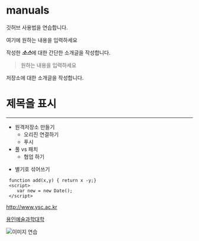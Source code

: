 # manuals
깃허브 사용법을 연습합니다.

여기에 원하는 내용을 입력하세요

작성한 ***소스***에 대한 간단한 소개글을 작성합니다.

>원하는 내용을 입력하세요

저장소에 대한 소개글을 작성합니다.

# 제목을 표시

***

- 원격저장소 만들기
  - 오리진 연결하기
  - 푸시
 - 풀 vs 패치
    - 협업 하기
 * 별기호 섞어쓰기
 
 ```
  function add(x,y) { return x -y;} 
  <script>
     var new = new Date();
  </script>
  ```
  
  <http://www.ysc.ac.kr>
  
  [용인예술과학대학](http://www.ysc.ac.kr)
  
  ![이미지 연습](http://kyrieko.dothome.co.kr/images/first.jpg)
